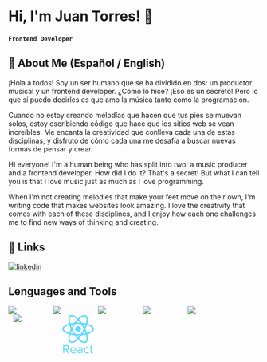 # Hi, I'm Juan Torres! 👋
**`Frontend Developer`**


## 🚀 About Me (Español / English)
¡Hola a todos! Soy un ser humano que se ha dividido en dos: un productor musical y un frontend developer. ¿Cómo lo hice? ¡Eso es un secreto! Pero lo que sí puedo decirles es que amo la música tanto como la programación.

Cuando no estoy creando melodías que hacen que tus pies se muevan solos, estoy escribiendo código que hace que los sitios web se vean increíbles. Me encanta la creatividad que conlleva cada una de estas disciplinas, y disfruto de cómo cada una me desafía a buscar nuevas formas de pensar y crear.

Hi everyone! I'm a human being who has split into two: a music producer and a frontend developer. How did I do it? That's a secret! But what I can tell you is that I love music just as much as I love programming.

When I'm not creating melodies that make your feet move on their own, I'm writing code that makes websites look amazing. I love the creativity that comes with each of these disciplines, and I enjoy how each one challenges me to find new ways of thinking and creating.


## 🔗 Links

[![linkedin](https://img.shields.io/badge/linkedin-0A66C2?style=for-the-badge&logo=linkedin&logoColor=white)](https://www.linkedin.com/in/juan-torres-devv/)


## Lenguages and Tools

<img align="left" width="80px" src="https://cdn.jsdelivr.net/gh/devicons/devicon/icons/html5/html5-original-wordmark.svg" />
<img align="left" width="80px" style="margin-left:10px" src="https://cdn.jsdelivr.net/gh/devicons/devicon/icons/css3/css3-original-wordmark.svg" />
<img align="left" width="80px" style="margin-left:10px" src="https://cdn.jsdelivr.net/gh/devicons/devicon/icons/javascript/javascript-original.svg" />
<img align="left" width="80px" style="margin-left:10px" src="https://cdn.jsdelivr.net/gh/devicons/devicon/icons/sass/sass-original.svg" />
<img align="left" width="80px" style="margin-left:10px" src="https://cdn.jsdelivr.net/gh/devicons/devicon/icons/gulp/gulp-plain.svg" />
<img align="left" width="80px" style="margin-left:10px" src="https://cdn.jsdelivr.net/gh/devicons/devicon/icons/git/git-original.svg" />
<img align="left" width="80px" style="margin-left:10px" src="https://raw.githubusercontent.com/devicons/devicon/master/icons/react/react-original-wordmark.svg" />
          
          
          
          





<!--
**juanctorresf/juanctorresf** is a ✨ _special_ ✨ repository because its `README.md` (this file) appears on your GitHub profile.

Here are some ideas to get you started:

- 🔭 I’m currently working on ...
- 🌱 I’m currently learning ...
- 👯 I’m looking to collaborate on ...
- 🤔 I’m looking for help with ...
- 💬 Ask me about ...
- 📫 How to reach me: ...
- 😄 Pronouns: ...
- ⚡ Fun fact: ...
-->
